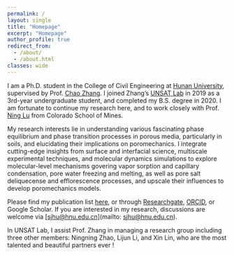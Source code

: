 ```yaml
---
permalink: /
layout: single
title: "Homepage"
excerpt: "Homepage"
author_profile: true
redirect_from: 
  - /about/
  - /about.html
classes: wide
---
```



I am a Ph.D. student in the College of Civil Engineering at [Hunan University](http://www-en.hnu.edu.cn/), supervised by Prof. [Chao Zhang](https://www.researchgate.net/profile/Chao-Zhang-43). I joined Zhang’s [UNSAT Lab](https://chaozhanghnu.github.io/) in 2019 as a 3rd-year undergraduate student, and completed my B.S. degree in 2020. I am fortunate to continue my research here, and to work closely with Prof. [Ning Lu](https://cee.mines.edu/project/lu-ning/) from Colorado School of Mines.


My research interests lie in understanding various fascinating phase equilibrium and phase transition processes in porous media, particularly in soils, and elucidating their implications on poromechanics. I integrate cutting-edge insights from surface and interfacial science, multiscale experimental techniques, and molecular dynamics simulations to explore molecular-level mechanisms govering vapor sorption and capillary condensation, pore water freezing and melting, as well as pore salt deliquecense and efflorescence processes, and upscale their influences to develop poromechanics models.

Please find my publication list [here](/publications/), or through [Researchgate](https://www.researchgate.net/profile/Shaojie-Hu-3), [ORCID](https://orcid.org/0000-0003-2730-930X), or Google Scholar. If you are interested in my research, discussions are welcome via [sjhu@hnu.edu.cn](mailto: sjhu@hnu.edu.cn).

In UNSAT Lab, I assist Prof. Zhang in managing a research group including three other members: Ningning Zhao, Lijun Li, and Xin Lin, who are the most talented and beautiful partners ever !

